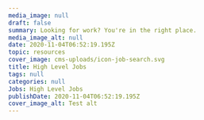 ```yaml
---
media_image: null
draft: false
summary: Looking for work? You're in the right place.
media_image_alt: null
date: 2020-11-04T06:52:19.195Z
topic: resources
cover_image: cms-uploads/icon-job-search.svg
title: High Level Jobs
tags: null
categories: null
Jobs: High Level Jobs
publishDate: 2020-11-04T06:52:19.195Z
cover_image_alt: Test alt
---
```

<!-- This text will never be seen -->